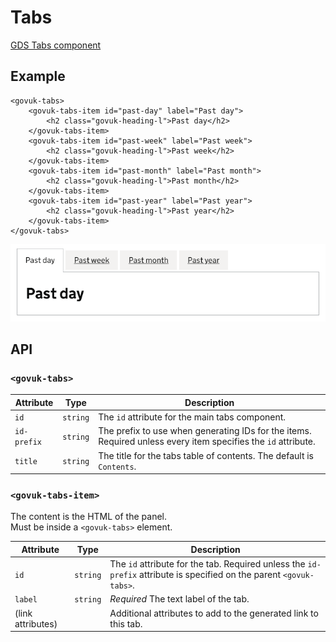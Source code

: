 # Tabs

[GDS Tabs component](https://design-system.service.gov.uk/components/tabs/)

## Example

```razor
<govuk-tabs>
    <govuk-tabs-item id="past-day" label="Past day">
        <h2 class="govuk-heading-l">Past day</h2>
    </govuk-tabs-item>
    <govuk-tabs-item id="past-week" label="Past week">
        <h2 class="govuk-heading-l">Past week</h2>
    </govuk-tabs-item>
    <govuk-tabs-item id="past-month" label="Past month">
        <h2 class="govuk-heading-l">Past month</h2>
    </govuk-tabs-item>
    <govuk-tabs-item id="past-year" label="Past year">
        <h2 class="govuk-heading-l">Past year</h2>
    </govuk-tabs-item>
</govuk-tabs>
```

![Tag](../images/tabs.png)


## API

### `<govuk-tabs>`

| Attribute   | Type     | Description                                                                                                   |
|-------------|----------|---------------------------------------------------------------------------------------------------------------|
| `id`        | `string` | The `id` attribute for the main tabs component.                                                               |
| `id-prefix` | `string` | The prefix to use when generating IDs for the items. Required unless every item specifies the `id` attribute. |
| `title`     | `string` | The title for the tabs table of contents. The default is `Contents`.                                          |

### `<govuk-tabs-item>`

The content is the HTML of the panel.\
Must be inside a `<govuk-tabs>` element.

| Attribute         | Type     | Description                                                                                                          |
|-------------------|----------|----------------------------------------------------------------------------------------------------------------------|
| `id`              | `string` | The `id` attribute for the tab. Required unless the `id-prefix` attribute is specified on the parent `<govuk-tabs>`. |
| `label`           | `string` | *Required* The text label of the tab.                                                                                |
| (link attributes) |          | Additional attributes to add to the generated link to this tab.                                                      |
